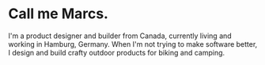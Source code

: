 # Call me Marcs.

I'm a product designer and builder from Canada, currently living and working in Hamburg, Germany. When I'm not trying to make software better, I design and build crafty outdoor products for biking and camping.